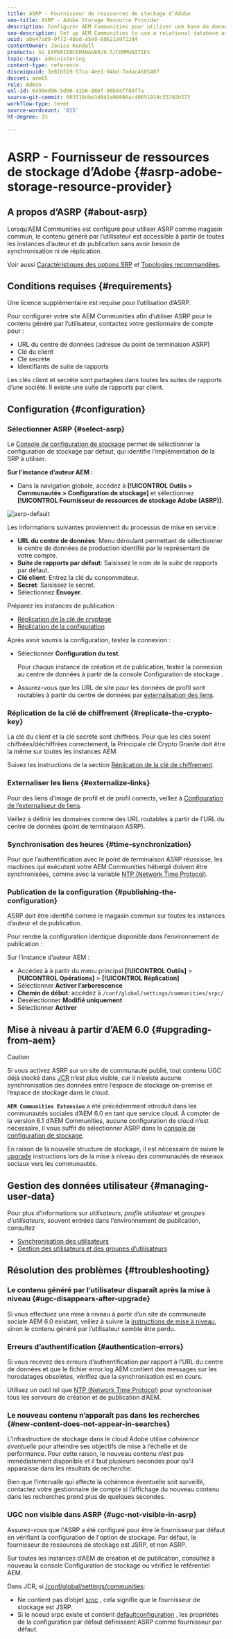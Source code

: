 ```yaml
---
title: ASRP - Fournisseur de ressources de stockage d’Adobe
seo-title: ASRP - Adobe Storage Resource Provider
description: Configurer AEM Communities pour utiliser une base de données relationnelle comme magasin commun
seo-description: Set up AEM Communities to use a relational database as its common store
uuid: abe47ad9-9f72-4dad-a5e9-6d621a9722d4
contentOwner: Janice Kendall
products: SG_EXPERIENCEMANAGER/6.5/COMMUNITIES
topic-tags: administering
content-type: reference
discoiquuid: 3e81b519-57ca-4ee1-94bd-7adac4605407
docset: aem65
role: Admin
exl-id: 6430ed96-5d96-41b6-866f-90b34ff84f7a
source-git-commit: 603518dbe3d842a08900ac40651919c55392b573
workflow-type: tm+mt
source-wordcount: '815'
ht-degree: 1%

---
```


# ASRP - Fournisseur de ressources de stockage d’Adobe {#asrp-adobe-storage-resource-provider}

## A propos d’ASRP {#about-asrp}

Lorsqu’AEM Communities est configuré pour utiliser ASRP comme magasin commun, le contenu généré par l’utilisateur est accessible à partir de toutes les instances d’auteur et de publication sans avoir besoin de synchronisation ni de réplication.

Voir aussi [Caractéristiques des options SRP](/help/communities/working-with-srp.md#characteristics-of-srp-options) et [Topologies recommandées](/help/communities/topologies.md).

## Conditions requises {#requirements}

Une licence supplémentaire est requise pour l’utilisation d’ASRP.

Pour configurer votre site AEM Communities afin d’utiliser ASRP pour le contenu généré par l’utilisateur, contactez votre gestionnaire de compte pour :

* URL du centre de données (adresse du point de terminaison ASRP)
* Clé du client
* Clé secrète
* Identifiants de suite de rapports

Les clés client et secrète sont partagées dans toutes les suites de rapports d’une société. Il existe une suite de rapports par client.

## Configuration {#configuration}

### Sélectionner ASRP {#select-asrp}

Le [Console de configuration de stockage](/help/communities/srp-config.md) permet de sélectionner la configuration de stockage par défaut, qui identifie l’implémentation de la SRP à utiliser.

**Sur l’instance d’auteur AEM :**

* Dans la navigation globale, accédez à **[!UICONTROL Outils > Communautés > Configuration de stockage]** et sélectionnez **[!UICONTROL Fournisseur de ressources de stockage Adobe (ASRP)]**.

![asrp-default](assets/asrp-default.png)

Les informations suivantes proviennent du processus de mise en service :

* **URL du centre de données**: Menu déroulant permettant de sélectionner le centre de données de production identifié par le représentant de votre compte.
* **Suite de rapports par défaut**: Saisissez le nom de la suite de rapports par défaut.
* **Clé client**: Entrez la clé du consommateur.
* **Secret**: Saisissez le secret.
* Sélectionnez **Envoyer**.

Préparez les instances de publication :

* [Réplication de la clé de cryptage](#replicate-the-crypto-key)
* [Réplication de la configuration](#publishing-the-configuration)

Après avoir soumis la configuration, testez la connexion :

* Sélectionner **Configuration du test**.

   Pour chaque instance de création et de publication, testez la connexion au centre de données à partir de la console Configuration de stockage .

* Assurez-vous que les URL de site pour les données de profil sont routables à partir du centre de données par [externalisation des liens](#externalize-links).

### Réplication de la clé de chiffrement {#replicate-the-crypto-key}

La clé du client et la clé secrète sont chiffrées. Pour que les clés soient chiffrées/déchiffrées correctement, la Principale clé Crypto Granite doit être la même sur toutes les instances AEM.

Suivez les instructions de la section [Réplication de la clé de chiffrement](/help/communities/deploy-communities.md#replicate-the-crypto-key).

### Externaliser les liens {#externalize-links}

Pour des liens d’image de profil et de profil corrects, veillez à [Configuration de l’externaliseur de liens](/help/sites-developing/externalizer.md).

Veillez à définir les domaines comme des URL routables à partir de l’URL du centre de données (point de terminaison ASRP).

### Synchronisation des heures {#time-synchronization}

Pour que l’authentification avec le point de terminaison ASRP réussisse, les machines qui exécutent votre AEM Communities hébergé doivent être synchronisées, comme avec la variable [NTP (Network Time Protocol)](https://www.ntp.org/).

### Publication de la configuration {#publishing-the-configuration}

ASRP doit être identifié comme le magasin commun sur toutes les instances d’auteur et de publication.

Pour rendre la configuration identique disponible dans l’environnement de publication :

Sur l’instance d’auteur AEM :

* Accédez à à partir du menu principal **[!UICONTROL Outils]** > **[!UICONTROL Opérations]** > **[!UICONTROL Réplication]**
* Sélectionner **Activer l’arborescence**
* **Chemin de début**: accédez à `/conf/global/settings/communities/srpc/`
* Désélectionner **Modifié uniquement**
* Sélectionner **Activer**

## Mise à niveau à partir d’AEM 6.0 {#upgrading-from-aem}

>[!CAUTION]
>
>Si vous activez ASRP sur un site de communauté publié, tout contenu UGC déjà stocké dans [JCR](/help/communities/jsrp.md) n’est plus visible, car il n’existe aucune synchronisation des données entre l’espace de stockage on-premise et l’espace de stockage dans le cloud.

**`AEM Communities Extension`** a été précédemment introduit dans les communautés sociales d’AEM 6.0 en tant que service cloud. À compter de la version 6.1 d’AEM Communities, aucune configuration de cloud n’est nécessaire, il vous suffit de sélectionner ASRP dans la [console de configuration de stockage](/help/communities/srp-config.md).

En raison de la nouvelle structure de stockage, il est nécessaire de suivre le [upgrade](/help/communities/upgrade.md#adobe-cloud-storage) instructions lors de la mise à niveau des communautés de réseaux sociaux vers les communautés.

## Gestion des données utilisateur {#managing-user-data}

Pour plus d’informations sur *utilisateurs*, *profils utilisateur* et *groupes d’utilisateurs*, souvent entrées dans l’environnement de publication, consultez

* [Synchronisation des utilisateurs](/help/communities/sync.md)
* [Gestion des utilisateurs et des groupes d’utilisateurs](/help/communities/users.md)

## Résolution des problèmes {#troubleshooting}

### Le contenu généré par l’utilisateur disparaît après la mise à niveau {#ugc-disappears-after-upgrade}

Si vous effectuez une mise à niveau à partir d’un site de communauté sociale AEM 6.0 existant, veillez à suivre la [instructions de mise à niveau](/help/communities/upgrade.md#adobe-cloud-storage), sinon le contenu généré par l’utilisateur semble être perdu.

### Erreurs d’authentification {#authentication-errors}

Si vous recevez des erreurs d’authentification par rapport à l’URL du centre de données et que le fichier error.log AEM contient des messages sur les horodatages obsolètes, vérifiez que la synchronisation est en cours.

Utilisez un outil tel que [NTP (Network Time Protocol)](https://www.ntp.org/) pour synchroniser tous les serveurs de création et de publication d’AEM.

### Le nouveau contenu n’apparaît pas dans les recherches {#new-content-does-not-appear-in-searches}

L’infrastructure de stockage dans le cloud Adobe utilise *cohérence éventuelle* pour atteindre ses objectifs de mise à l’échelle et de performance. Pour cette raison, le nouveau contenu n’est pas immédiatement disponible et il faut plusieurs secondes pour qu’il apparaisse dans les résultats de recherche.

Bien que l’intervalle qui affecte la cohérence éventuelle soit surveillé, contactez votre gestionnaire de compte si l’affichage du nouveau contenu dans les recherches prend plus de quelques secondes.

### UGC non visible dans ASRP {#ugc-not-visible-in-asrp}

Assurez-vous que l&#39;ASRP a été configuré pour être le fournisseur par défaut en vérifiant la configuration de l&#39;option de stockage. Par défaut, le fournisseur de ressources de stockage est JSRP, et non ASRP.

Sur toutes les instances d’AEM de création et de publication, consultez à nouveau la console Configuration de stockage ou vérifiez le référentiel AEM.

Dans JCR, si [/conf/global/settings/communities](https://localhost:4502/crx/de/index.jsp#/etc/socialconfig/):

* Ne contient pas d’objet [srpc](https://localhost:4502/crx/de/index.jsp#/conf/global/settings/communities/srp) , cela signifie que le fournisseur de stockage est JSRP.
* Si le noeud srpc existe et contient [defaultconfiguration](https://localhost:4502/crx/de/index.jsp#/conf/global/settings/communities/srp/defaultconfiguration) , les propriétés de la configuration par défaut définissent ASRP comme fournisseur par défaut.
